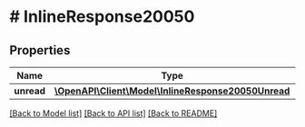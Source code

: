 # # InlineResponse20050

## Properties

Name | Type | Description | Notes
------------ | ------------- | ------------- | -------------
**unread** | [**\OpenAPI\Client\Model\InlineResponse20050Unread**](InlineResponse20050Unread.md) |  | [optional]

[[Back to Model list]](../../README.md#models) [[Back to API list]](../../README.md#endpoints) [[Back to README]](../../README.md)
